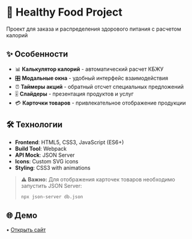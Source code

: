 # 🥗 Healthy Food Project

Проект для заказа и распределения здорового питания с расчетом калорий

## ✨ Особенности

- 📊 **Калькулятор калорий** - автоматический расчет КБЖУ
- 🎛️ **Модальные окна** - удобный интерфейс взаимодействия
- ⏰ **Таймеры акций** - обратный отсчет специальных предложений
- 🎚️ **Слайдеры** - презентация продуктов и услуг
- 💳 **Карточки товаров** - привлекательное отображение продукции

## 🛠️ Технологии

- **Frontend**: HTML5, CSS3, JavaScript (ES6+)
- **Build Tool**: Webpack
- **API Mock**: JSON Server
- **Icons**: Custom SVG icons
- **Styling**: CSS3 with animations

> **⚠️ Важно:** Для отображения карточек товаров необходимо запустить JSON Server:
> ```bash
> npx json-server db.json
> ```

## 🌐 Демо  
• [Открыть сайт](https://kodahere.github.io/healthy-food-project/)
